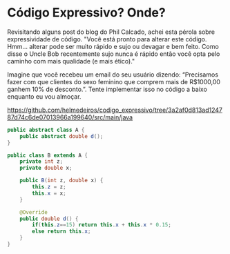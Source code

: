Código Expressivo? Onde? 
=================

Revisitando alguns post do blog do Phil Calcado, achei esta pérola sobre expressividade de código. 
"Você está pronto para alterar este código. Hmm… alterar pode ser muito rápido e sujo ou devagar e bem feito. Como disse o Uncle Bob recentemente sujo nunca é rápido então você opta pelo caminho com mais qualidade (e mais ético)."

Imagine que você recebeu um email do seu usuário dizendo: “Precisamos fazer com que clientes do sexo feminino que comprem mais de R$1000,00 ganhem 10% de desconto.”. Tente implementar isso no código a baixo enquanto eu vou almoçar.

https://github.com/helmedeiros/codigo_expressivo/tree/3a2af0d813ad124787d74c6de07013966a199640/src/main/java


```java
public abstract class A {
    public abstract double d();
}

public class B extends A {
    private int z;
    private double x;

    public B(int z, double x) {
        this.z = z;
        this.x = x;
    }

    @Override
    public double d() {
        if(this.z==15) return this.x + this.x * 0.15;
        else return this.x;
    }
}
```
